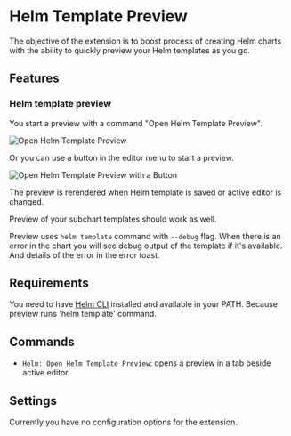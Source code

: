 # Helm Template Preview

The objective of the extension is to boost process of creating Helm charts with the ability to quickly preview your Helm templates as you go.

## Features

### Helm template preview

You start a preview with a command "Open Helm Template Preview".

![Open Helm Template Preview](https://i.imgur.com/U4nQ35a.gif "Open Helm Template Preview")

Or you can use a button in the editor menu to start a preview.

![Open Helm Template Preview with a Button](https://i.imgur.com/uV4XbHo.png "Open Helm Template Preview with a Button")

The preview is rerendered when Helm template is saved or active editor is changed.

Preview of your subchart templates should work as well.

Preview uses `helm template` command with `--debug` flag. When there is an error in the chart you will see debug output of the template if it's available. And details of the error in the error toast.

## Requirements

You need to have [Helm CLI](https://helm.sh/docs/intro/install/) installed and available in your PATH. Because preview runs 'helm template' command.

## Commands

- `Helm: Open Helm Template Preview`: opens a preview in a tab beside active editor.

## Settings

Currently you have no configuration options for the extension.
